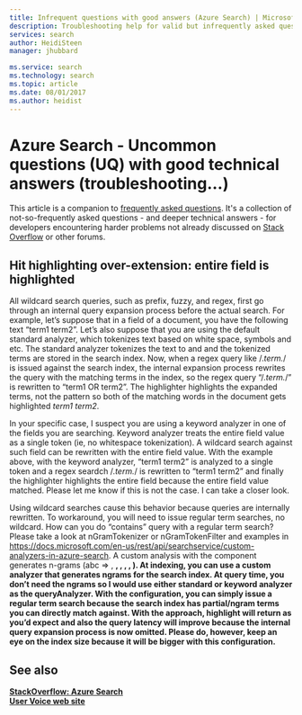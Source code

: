 ```yaml
---
title: Infrequent questions with good answers (Azure Search) | Microsoft Docs
description: Troubleshooting help for valid but infrequently asked questions about Microsoft Azure Search Service
services: search
author: HeidiSteen
manager: jhubbard

ms.service: search
ms.technology: search
ms.topic: article
ms.date: 08/01/2017
ms.author: heidist
---
```


# Azure Search - Uncommon questions (UQ) with good technical answers (troubleshooting...)
 
This article is a companion to [frequently asked questions](search-faq-frequently-asked-questions.md). It's a collection of not-so-frequently asked questions - and deeper technical answers - for developers encountering harder problems not already discussed on [Stack Overflow](https://stackoverflow.com/questions/tagged/azure-search) or other forums. 
 

## Hit highlighting over-extension: entire field is highlighted 

 All wildcard search queries, such as prefix, fuzzy, and regex, first go through an internal query expansion process before the actual search. For example, let’s suppose that in a field of a document, you have the following text “term1 term2”. Let’s also suppose that you are using the default standard analyzer, which tokenizes text based on white space, symbols and etc. The standard analyzer tokenizes the text to <term1> and <term2> and the tokenized terms are stored in the search index. Now, when a regex query like /.*term.*/ is issued against the search index, the internal expansion process rewrites the query with the matching terms in the index, so the regex query “/.*term.*/” is rewritten to “term1 OR term2”. The highlighter highlights the expanded terms, not the pattern so both of the matching words in the document gets highlighted <em>term1</em> <em>term2</em>. 

In your specific case, I suspect you are using a keyword analyzer in one of the fields you are searching. Keyword analyzer treats the entire field value as a single token (ie, no whitespace tokenization). A wildcard search against such field can be rewritten with the entire field value. With the example above, with the keyword analyzer, “term1 term2” is analyzed to a single token <term1 term2> and a regex seardch /.*term.*/ is rewritten to “term1 term2” and finally the highlighter highlights the entire field because the entire field value matched. Please let me know if this is not the case. I can take a closer look.

Using wildcard searches cause this behavior because queries are internally rewritten. To workaround, you will need to issue regular term searches, no wildcard. How can you do “contains” query with a regular term search? Please take a look at nGramTokenizer or nGramTokenFilter and examples in https://docs.microsoft.com/en-us/rest/api/searchservice/custom-analyzers-in-azure-search. A custom analysis with the component generates n-grams (abc => <a>, <b>, <c>, <ab>, <bc>, <abc>). At indexing, you can use a custom analyzer that generates ngrams for the search index. At query time, you don’t need the ngrams so I would use either standard or keyword analyzer as the queryAnalyzer. With the configuration, you can simply issue a regular term search because the search index has partial/ngram terms you can directly match against. With the approach, highlight will return as you’d expect and also the query latency will improve because the internal query expansion process is now omitted. Please do, however, keep an eye on the index size because it will be bigger with this configuration. 


## See also

  [StackOverflow: Azure Search](https://stackoverflow.com/questions/tagged/azure-search)     
  [User Voice web site](https://feedback.azure.com/forums/263029-azure-search)     



